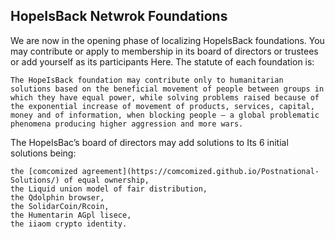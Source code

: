 ## HopeIsBack Netwrok Foundations

We are now in the opening phase of localizing HopeIsBack foundations. You may contribute or apply to membership in its board of directors or trustees or add yourself as its participants Here. The statute of each foundation is:

    The HopeIsBack foundation may contribute only to humanitarian solutions based on the beneficial movement of people between groups in which they have equal power, while solving problems raised because of the exponential increase of movement of products, services, capital, money and of information, when blocking people — a global problematic phenomena producing higher aggression and more wars.

The HopeIsBac’s board of directors may add solutions to Its 6 initial solutions being:

    the [comcomized agreement](https://comcomized.github.io/Postnational-Solutions/) of equal ownership,
    the Liquid union model of fair distribution,
    the Qdolphin browser,
    the SolidarCoin/Rcoin,
    the Humentarin AGpl lisece,
    the iiaom crypto identity.
